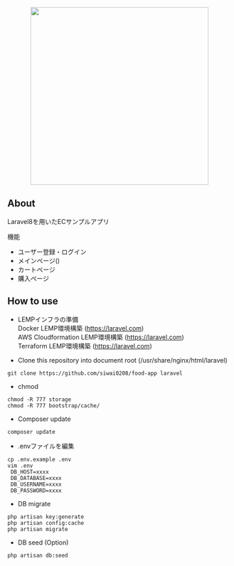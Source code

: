 <p align="center"><a href="https://laravel.com" target="_blank"><img src="https://raw.githubusercontent.com/laravel/art/master/logo-lockup/5%20SVG/2%20CMYK/1%20Full%20Color/laravel-logolockup-cmyk-red.svg" width="400"></a></p>

## About

Laravel8を用いたECサンプルアプリ

機能
- ユーザー登録・ログイン
- メインページ()
- カートページ
- 購入ページ

## How to use

- LEMPインフラの準備
  <br>Docker LEMP環境構築 (https://laravel.com)
  <br>AWS Cloudformation LEMP環境構築 (https://laravel.com)
  <br>Terraform LEMP環境構築 (https://laravel.com)

- Clone this repository into document root (/usr/share/nginx/html/laravel)
```
git clone https://github.com/siwai0208/food-app laravel
```

- chmod
```
chmod -R 777 storage
chmod -R 777 bootstrap/cache/
```

- Composer update
```
composer update
```

- .envファイルを編集
```
cp .env.example .env
vim .env
 DB_HOST=xxxx
 DB_DATABASE=xxxx
 DB_USERNAME=xxxx
 DB_PASSWORD=xxxx
```

- DB migrate
```
php artisan key:generate
php artisan config:cache
php artisan migrate
```

- DB seed (Option)
```
php artisan db:seed
```
